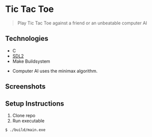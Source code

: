 # Tic Tac Toe

> Play Tic Tac Toe against a friend or an unbeatable computer AI

## Technologies
- C
- [SDL2](https://www.libsdl.org/)
- Make Buildsystem

* Computer AI uses the minimax algorithm.

## Screenshots
<!-- <p align="center">
    <img src="screenshots/itch-thumbnail.jpg" alt="Start Screen">
</p>

![Level 1](/screenshots/level1.png)
![Level 2](/screenshots/level2.png)
![Level 4 - Loss](/screenshots/level4-loss.png)
![Level 5 - Win](/screenshots/level5-win.png) -->

## Setup Instructions
1. Clone repo
2. Run executable

```bash
$ ./build/main.exe
```